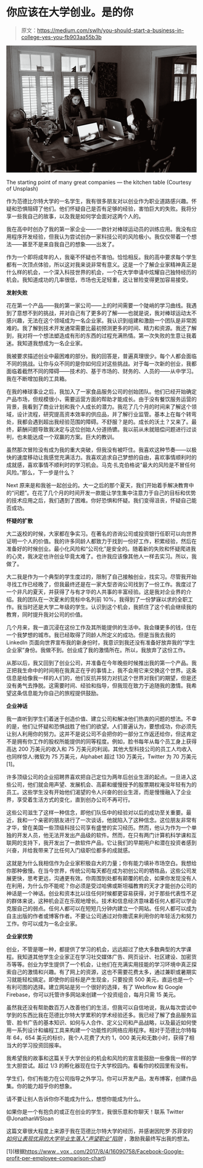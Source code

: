 # 你应该在大学创业。是的你

> 原文：<https://medium.com/swlh/you-should-start-a-business-in-college-yes-you-fb903aa55b3b>

![](img/3212e112838df7f10dc184aad520ca0d.png)

The starting point of many great companies — the kitchen table (Courtesy of Unsplash)

作为范德比尔特大学的一名学生，我有很多朋友对以创业作为职业道路感兴趣。怀疑和恐惧阻碍了他们。他们怀疑自己是否有足够的经验，害怕巨大的失败。我将分享一些我自己的故事，以及我是如何学会面对这两个人的。

我在高中时创办了我的第一家企业——一款针对棒球运动员的训练应用。我没有应用程序开发经验，但我认为尝试创办一家科技公司的风险极小。我仅仅带着一个想法——甚至不是来自我自己的想象——出发了。

作为一个即将成年的人，我毫不怀疑也不害怕。恰恰相反。我的高中要求每个学生都有一次顶点体验，所以这对我来说非常有意义。这是一个了解企业家精神真正是什么样的机会，一个深入科技世界的机会，一个在大学申请中炫耀自己独特经历的机会。我知道成功的几率很低，市场也无足轻重，这让冒险变得更加容易接受。

**发射失败**

花在第一个产品——我的第一家公司——上的时间需要一个陡峭的学习曲线。我遇到了意想不到的挑战，并对自己有了更多的了解——也就是说，我对棒球运动太不感兴趣，无法在这个领域成为一名企业家。我认识到组建和激励一个团队是非常困难的。我了解到技术开发通常需要比最初预测更多的时间、精力和资源。我还了解到，我对将一个想法塑造成有形的东西的过程充满热情。第一次失败的生意让我着迷。我知道我想成为一名企业家。

我被要求描述创业中最困难的部分。我的回答是，普遍真理很少。每个人都会面临不同的挑战。让你与众不同的是你如何应对这些挑战。对于每一次新的创业，我都面临着截然不同的障碍——技术的、基于市场的、财务的、人员的——从中学习。我在不断增加我的工具箱。

在我的棒球事业之后，我加入了一家食品服务公司的创始团队。他们已经开始确定产品市场，但规模很小，需要运营方面的帮助才能成长。由于没有餐饮服务运营的背景，我看到了商业计划和我个人成长的潜力。我花了几个月的时间来了解这个领域，设计流程，研究提高资本效率的供应品，并了解行业监管。基本上在每个转弯处，我都会遇到超出我经验范围的障碍。不舒服？是的。成长的沃土？又来了。最终，薪酬问题导致我决定与这位创始人分道扬镳。我以前从未就赔偿问题进行过谈判，也未能达成一个双赢的方案。巨大的教训。

虽然那次冒险没有成为我的重大突破，但我没有被吓住。我喜欢这种节奏——以极快的速度移动让我感觉充满活力。我喜欢追求自己梦想的自由，喜欢事情顺利时的成就感，喜欢事情不顺利时的学习机会。马克·扎克伯格说“最大的风险是不冒任何风险。”那么，下一步是什么？

Next 原来是和我爸一起创业的。大一之后的那个夏天，我们开始着手解决教育中的“问题”。在花了几个月的时间开发一款能让学生集中注意力于自己的目标和优势的技术应用之后，我们遇到了困难。你好恐惧和怀疑。我们变得沮丧，怀疑自己能否成功。

**怀疑的扩散**

大二返校的时候，大家都在争实习。在著名的咨询公司或投资银行任职可以向世界证明一个人的价值。我的许多同龄人都致力于找到一份好工作，积累经验，然后在准备好的时候创业。最小化风险和“公司化”是安全的。随着新的失败和怀疑爬进我的心灵，我决定也许创业毕竟太难了。也许我应该像其他人一样去实习。所以，我做了。

大二我是作为一个典型的学生度过的，限制了自己接触创业，找实习。尽管我开始寻找工作已经晚了，但我最终还是在一家大型咨询公司找到了一份工作。我度过了一个非凡的夏天，并获得了与有才华的人共事的丰富经验。这是我对企业界的介绍。我的团队在一次夏末的竞标中名列前 10%，我得到了一份梦寐以求的全职工作。我当时还是大学二年级的学生。认识到这个机会，我抓住了这个机会继续我的教育，同时提升我对公司的价值。

几个月来，我一直沉浸在这份工作及其所能提供的生活中。我会赚更多的钱，住在一个我梦想的城市。我已经取得了同龄人所定义的成功。但是当我去我的 LinkedIn 页面向世界宣布我的新身份时，我意识到我还没有准备好放弃我的“学生企业家”身份。我做不到。创业成了我的激情所在。所以，我放弃了这份工作。

从那以后，我又回到了创业公司，并准备在今年晚些时候推出我的第一个产品。我正把我生命中的时间用在我真正在乎的事情上，我不会用它来交换这个世界。这条信息是给像我一样的人们的，他们反抗并努力对抗这个世界对我们的期望，但是还没有勇气去挣脱。这需要时间、经验和指导，但我现在致力于追随我的激情。我希望这条信息能为你自己的旅程提供鼓励。

**企业神话**

我一直听到学生们着迷于创造价值、建立公司和解决他们热衷的问题的想法。不幸的是，他们让怀疑和恐惧战胜了他们的欲望。人们普遍认为，要想成功，你必须先让别人利用你的努力。这并不是说公司不会把你的一部分工作返还给你，但这肯定不是拥有你工作的股权所能提供的同等程度。例如，脸书每年从每个员工身上获得高达 200 万美元的收入和 75 万美元的利润。其他大型科技公司的员工人均收入也同样惊人:微软为 75 万美元，Alphabet 超过 130 万美元，Twitter 为 70 万美元[1]。

许多顶级公司的企业招聘界喜欢把自己定位为两年后创业生涯的起点。一旦进入这些公司，他们就会用声望、发展机会、高薪和缓慢授予的股票期权淹没年轻有为的员工。这些学生没有开始他们渴望的令人兴奋的创业生涯，而是慢慢融入了企业界，享受着生活方式的变化，直到创办公司不再可行。

这些公司滋生了这样一种信念，即他们队伍中的经验对以后的成功至关重要。最近，我和一个亲密的朋友进行了一次谈话，他就陷入了这种信念。这位朋友非常有才华，曾在美国一些顶级科技公司享有盛誉的实习经历。然而，他认为作为一个单独的开发人员，他无法开发出产品级的软件。然而，在只有两门计算机科学课和互联网的支持下，我开发出了一款软件产品，它让我们的早期用户和潜在投资者感到兴奋，并给我带来了比任何入门级职位都多的成就感。

这就是为什么我相信作为企业家积极自大的力量；你有能力填补市场空白。我想给你那种傲慢。在当今世界，传统公司每天都在成为初创公司的牺牲品，这些公司发展更快，思考更远，沟通更有效。你周围到处都有颠覆的机会，如果你发现没有人在利用，为什么你不能呢？你必须是受过哈佛或斯坦福教育的天才才能创办公司的神话是一个神话。创业和资本比以往任何时候都更容易获得，对于那些代表性不足的群体来说，这种机会正在乐观地增长。技术和信息经济意味着任何人都可以学会克服自己的弱点。任何人都可以在短短几分钟内建立一个网站。任何人都可以成为自主出版的作者或博客作者。不要让公司通过对你撒谎来利用你的年轻活力和努力工作。你可以成为一名企业家。

**企业家优势**

创业，不管是哪一种，都提供了学习的机会，远远超过了绝大多数典型的大学课程。我知道其他学生企业家正在学习社交媒体广告、网页设计、社区建设、加密货币等等。创业为学生提供了一个机会，让他们在充满实用技能的学习环境中真正探索自己的激情和兴趣。有了网上的资源，这也不需要花费太多，通过兼职或暑期实习就能轻松搞定。即使你的目标是产生现金，只要投资 500 美元，直运也是一个有利可图的选择。建立网站是另一个很好的选择，有了 Webflow 和 Google Firebase，你可以托管许多网站来创建一个投资组合，每月只需 15 美元。

虽然我还没有帮助数百万人改善他们的生活，但我可以自信地说，我从每次尝试中学到的东西比我在范德比尔特大学累积的学术经验还多。我已经了解了食品服务监管、脸书广告的基本知识、如何与人合作、定义公司和产品战略，以及最近如何使用一系列设计和编程工具来构建一个功能性的网络应用程序。相对于范德比尔特每年 64，654 美元的标价，我个人花费了大约 1，000 美元和无数小时，获得了相当大的学习投资回报率。

我希望我的故事和这篇关于大学创业的机会和风险的宣言能鼓励一些像我一样的学生大胆尝试。超过 1/3 的孵化器现在位于大学校园内。看看你的校园里有没有。

学生们，你们有能力在公司指导之外学习。你可以开发产品，发布博客，创建作品集。你的能力超乎你的想象。

请不要让别人告诉你你不能成为什么，想想你能成为什么。

如果你是一个有抱负的或正在创业的学生，我很乐意和你聊天！联系 Twitter @JonathanWSloan

这篇文章很大程度上来源于我在范德比尔特大学的经历，并感谢因陀罗·苏菲安的 [*如何让表现优异的大学毕业生落入“声望职业”陷阱*](/s/story/a-culture-of-prestige-98c8671ceade) ，激励我最终写出我的想法。

[1](根据[https://www . vox . com/2017/8/4/16090758/Facebook-Google-profit-per-employee-comparison-chart](https://www.vox.com/2017/8/4/16090758/facebook-google-profit-per-employee-comparison-chart))
